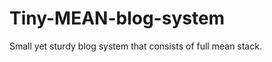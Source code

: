 Tiny-MEAN-blog-system
=====================

Small yet sturdy blog system that consists of full mean stack.
